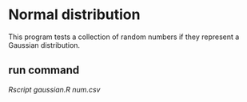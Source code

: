 # Normal distribution
This program tests a collection of random numbers if they represent a Gaussian distribution.

## run command
*Rscript gaussian.R num.csv*

